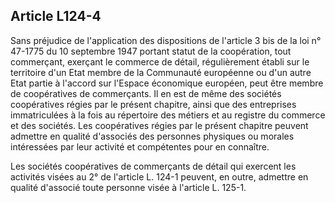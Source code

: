 Article L124-4
----
Sans préjudice de l'application des dispositions de l'article 3 bis de la loi n°
47-1775 du 10 septembre 1947 portant statut de la coopération, tout commerçant,
exerçant le commerce de détail, régulièrement établi sur le territoire d'un Etat
membre de la Communauté européenne ou d'un autre Etat partie à l'accord sur
l'Espace économique européen, peut être membre de coopératives de commerçants.
Il en est de même des sociétés coopératives régies par le présent chapitre,
ainsi que des entreprises immatriculées à la fois au répertoire des métiers et
au registre du commerce et des sociétés. Les coopératives régies par le présent
chapitre peuvent admettre en qualité d'associés des personnes physiques ou
morales intéressées par leur activité et compétentes pour en connaître.

Les sociétés coopératives de commerçants de détail qui exercent les activités
visées au 2° de l'article L. 124-1 peuvent, en outre, admettre en qualité
d'associé toute personne visée à l'article L. 125-1.
